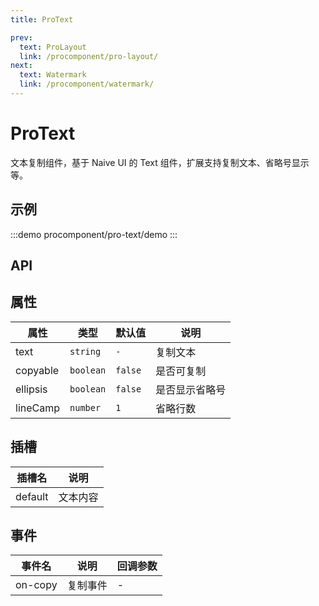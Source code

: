 ```yaml
---
title: ProText

prev:
  text: ProLayout
  link: /procomponent/pro-layout/
next:
  text: Watermark
  link: /procomponent/watermark/
---
```


# ProText

文本复制组件，基于 Naive UI 的 Text 组件，扩展支持复制文本、省略号显示等。

## 示例

:::demo 
procomponent/pro-text/demo
:::

## API

## 属性

| 属性     | 类型      | 默认值  | 说明           |
| -------- | --------- | ------- | -------------- |
| text     | `string`  | `-`     | 复制文本       |
| copyable | `boolean` | `false` | 是否可复制     |
| ellipsis | `boolean` | `false` | 是否显示省略号 |
| lineCamp | `number`  | `1`     | 省略行数       |

## 插槽

| 插槽名  | 说明     |
| ------- | -------- |
| default | 文本内容 |

## 事件

| 事件名  | 说明     | 回调参数 |
| ------- | -------- | -------- |
| on-copy | 复制事件 | -        |
